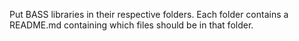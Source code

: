 Put BASS libraries in their respective folders. Each folder contains a README.md containing which files should be in that folder.
